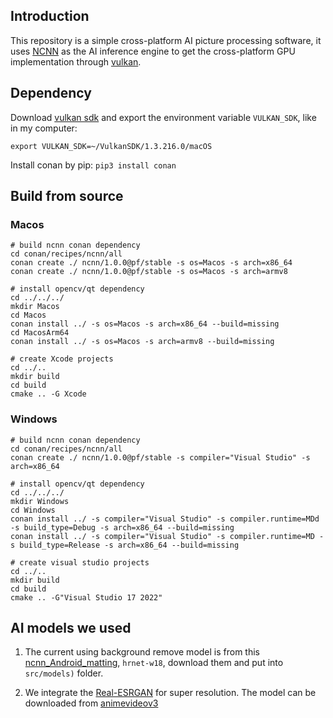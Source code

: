 ## Introduction

This repository is a simple cross-platform AI picture processing software, it uses [NCNN](https://github.com/Tencent/ncnn) as the AI inference engine to get the cross-platform GPU implementation through [vulkan](https://www.lunarg.com/vulkan-sdk/).

## Dependency

Download [vulkan sdk](https://www.lunarg.com/vulkan-sdk/) and export the environment variable `VULKAN_SDK`, like in my computer:

    export VULKAN_SDK=~/VulkanSDK/1.3.216.0/macOS

Install conan by pip: `pip3 install conan`

## Build from source

### Macos

    # build ncnn conan dependency
    cd conan/recipes/ncnn/all
    conan create ./ ncnn/1.0.0@pf/stable -s os=Macos -s arch=x86_64
    conan create ./ ncnn/1.0.0@pf/stable -s os=Macos -s arch=armv8

    # install opencv/qt dependency
    cd ../../../
    mkdir Macos
    cd Macos
    conan install ../ -s os=Macos -s arch=x86_64 --build=missing
    cd MacosArm64
    conan install ../ -s os=Macos -s arch=armv8 --build=missing

    # create Xcode projects
    cd ../..
    mkdir build
    cd build
    cmake .. -G Xcode

### Windows

    # build ncnn conan dependency
    cd conan/recipes/ncnn/all
    conan create ./ ncnn/1.0.0@pf/stable -s compiler="Visual Studio" -s arch=x86_64

    # install opencv/qt dependency
    cd ../../../
    mkdir Windows
    cd Windows
    conan install ../ -s compiler="Visual Studio" -s compiler.runtime=MDd -s build_type=Debug -s arch=x86_64 --build=missing
    conan install ../ -s compiler="Visual Studio" -s compiler.runtime=MD -s build_type=Release -s arch=x86_64 --build=missing

    # create visual studio projects
    cd ../..
    mkdir build
    cd build
    cmake .. -G"Visual Studio 17 2022"
    
## AI models we used

1. The current using background remove model is from this [ncnn_Android_matting](https://github.com/FeiGeChuanShu/ncnn_Android_matting.git), `hrnet-w18`, download them and put into `src/models)` folder.

2. We integrate the [Real-ESRGAN](https://github.com/xinntao/Real-ESRGAN-ncnn-vulkan) for super resolution.
The model can be downloaded from [animevideov3](https://github.com/xinntao/Real-ESRGAN/releases/download/v0.2.5.0/realesr-animevideov3.pth)
